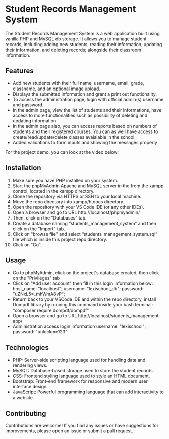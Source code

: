 # Student Records Management System

The Student Records Management System is a web application built using vanilla PHP and MySQL db storage. It allows you to manage student records, including adding new students, reading their information, updating their information, and deleting records; alongside their classroom information.


## Features

- Add new students with their full name, username, email, grade, classname, and an optional image upload.
- Displays the submitted information and grant a print out functionality.
- To access the administration page, login with official admin(s) username and password.
- In the admin page, view the list of students and their informations, have access to more functionalities such as possibility of deleting and updating information.
- In the admin page also, you can access reports based on numbers of students and their registered courses. You can as well have access to create/read/update/delete classes avaialable in the school.
- Added validations to form inputs and showing the messages properly

For the project demo, you can look at the video below:

## Installation

1. Make sure you have PHP installed on your system.
2. Start the phpMyAdmin Apache and MySQL server in the from the xampp control, located in the xampp directory.
3. Clone the repository via HTTPS or SSH to your local machine.
4. Move the repo directory into xampp/htdocs directory.
5. Open the repository with your VS Code IDE (or any other IDEs).
6. Open a browser and go to URL http://localhost/phpmyadmin/
7. Then, click on the "Databases" tab.
8. Create a database naming “students_management_system” and then click on the "Import" tab.
9. Click on "browse file" and select “students_management_system.sql” file which is inside this project repo directory.
10. Click on "Go". 


## Usage

- Go to phpMyAdmin, click on the project's database created, then click on the "Privileges" tab
- Click on "Add user account" then fill in this login information below:
host_name: "localhost";
username: "lexischool_db";
password: "uZNxL5*_mhWmA8vP";
- Return back to your VSCode IDE and within the repo directory, install Dompdf library by running this command inside your bash terminal: "composer require dompdf/dompdf"
- Open a browser and go to URL http://localhost/students_management-app/
- Administration access login information
username: "lexischool";
password: "unlockme123"


## Technologies

- PHP: Server-side scripting language used for handling data and rendering views.
- MySQL: Database-based storage used to store the student records.
- CSS: Frontend styling language used to style an HTML document.
- Bootstrap: Front-end framework for responsive and modern user interface design.
- JavaScript: Powerful programming language that can add interactivity to a website.

## Contributing

Contributions are welcome! If you find any issues or have suggestions for improvements, please open an issue or submit a pull request.